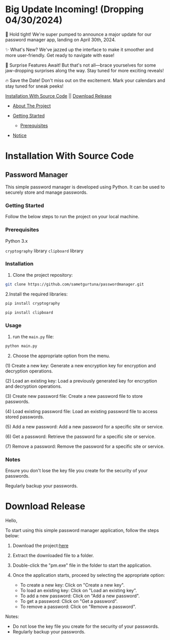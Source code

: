 # Big Update Incoming! (Dropping 04/30/2024)
🚀 Hold tight! We're super pumped to announce a major update for our password manager app, landing on April 30th, 2024.

✨ What's New? We've jazzed up the interface to make it smoother and more user-friendly. Get ready to navigate with ease!

🎁 Surprise Features Await! But that's not all—brace yourselves for some jaw-dropping surprises along the way. Stay tuned for more exciting reveals!

🔥 Save the Date! Don't miss out on the excitement. Mark your calendars and stay tuned for sneak peeks!



 [Installation With Source Code](#installation-with-source-code)  || [Download Release](#download-release)
 
- [About The Project](#about-the-project)
 
- [Getting Started](#getting-started)
  - [Prerequisites](#prerequisites)
- [Notice](#notice)

# Installation With Source Code

## Password Manager
This simple password manager is developed using Python. It can be used to securely store and manage passwords.

### Getting Started
Follow the below steps to run the project on your local machine.

### Prerequisites
Python 3.x

`cryptography` library
`clipboard` library

### Installation
1. Clone the project repository:

```bash
git clone https://github.com/sametgurtuna/passwordmanager.git
```

2.Install the required libraries:
```bash
pip install cryptography
```

```bash
pip install clipboard
```


### Usage
1. run the `main.py` file:
```bash
python main.py
```
2. Choose the appropriate option from the menu.
   
(1) Create a new key: Generate a new encryption key for encryption and decryption operations.

(2) Load an existing key: Load a previously generated key for encryption and decryption operations.

(3) Create new password file: Create a new password file to store passwords.

(4) Load existing password file: Load an existing password file to access stored passwords.

(5) Add a new password: Add a new password for a specific site or service.

(6) Get a password: Retrieve the password for a specific site or service.

(7) Remove a password: Remove the password for a specific site or service.

### Notes
Ensure you don't lose the key file you create for the security of your passwords.

Regularly backup your passwords.

# Download Release

Hello,

To start using this simple password manager application, follow the steps below:

1. Download the project:[here](https://github.com/sametgurtuna/passwordmanager/releases)

2. Extract the downloaded file to a folder.

3. Double-click the "pm.exe" file in the folder to start the application.

4. Once the application starts, proceed by selecting the appropriate option:
   - To create a new key: Click on "Create a new key".
   - To load an existing key: Click on "Load an existing key".
   - To add a new password: Click on "Add a new password".
   - To get a password: Click on "Get a password".
   - To remove a password: Click on "Remove a password".

Notes:
- Do not lose the key file you create for the security of your passwords.
- Regularly backup your passwords.

